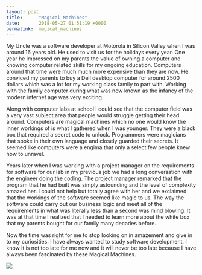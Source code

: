 ```yaml
---
layout: post
title:      "Magical Machines"
date:       2018-05-27 01:51:19 +0000
permalink:  magical_machines
---
```



My Uncle was a software developer at Motorola in Silicon Valley when I was around 16 years old. He used to visit us for the holidays every year. One year he impressed on my parents the value of owning a computer and knowing computer related skills for my ongoing education. Computers around that time were much much more expensive than they are now. He conviced my parents to buy a Dell desktop computer for around 2500 dollars which was a lot for my working class family to part with. Working with the family computer during what was now known as the infancy of the modern internet age was very exciting. 

Along with computer labs at school I could see that the computer field was a very vast subject area that people would struggle getting their head around. Computers are magical machines which no one would know the inner workings of is what I gathered when I was younger. They were a black box that required a secret code to unlock. Programmers were magicians that spoke in their own language and closely guarded their secrets. It seemed like computers were a engima that only a select few people knew how to unravel.

Years later when I was working with a project manager on the requirements for software for our lab in my previous job we had a long conversation with the engineer doing the coding. The project manager remarked that the program that he had built was simply astounding and the level of complexity amazed her. I could not help but totally agree with her and we exclaimed that the workings of the software seemed like magic to us. The way the software could carry out our business logic and meet all of the requirements in what was literally less than a second was mind blowing. It was at that time I realized that I needed to learn more about the white box that my parents bought for our family many decades before.

Now the time was right for me to stop looking on in amazement and give in to my curiosities. I have always wanted to study software development. I know it is not too late for me now and it will never be too late because I have always been fascinated by these Magical Machines.

![](https://cdn.pixabay.com/photo/2016/03/31/19/54/computer-1295358_640.png)
